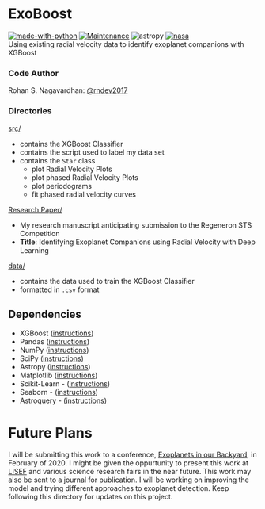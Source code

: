 # ExoBoost
[![made-with-python](https://img.shields.io/badge/Made%20with-Python-1f425f.svg)](https://www.python.org/)
[![Maintenance](https://img.shields.io/badge/Maintained%3F-yes-green.svg)](https://github.com/rndev2017/ExoBoost/graphs/commit-activity)
![astropy](http://img.shields.io/badge/powered%20by-AstroPy-orange.svg?style=flat)
[![nasa](https://img.shields.io/badge/powered%20by-NASA%20Exoplanet%20Archive-blue)](https://exoplanetarchive.ipac.caltech.edu/)<br>
Using existing radial velocity data to identify exoplanet companions with XGBoost <br>

### Code Author
Rohan S. Nagavardhan: [@rndev2017](https://github.com/rndev2017) <br>

### Directories
[src/](https://github.com/rndev2017/ExoBoost/tree/master/src)
- contains the XGBoost Classifier
- contains the script used to label my data set
- contains the `Star` class
    - plot Radial Velocity Plots
    - plot phased Radial Velocity Plots
    - plot periodograms
    - fit phased radial velocity curves

[Research Paper/](https://github.com/rndev2017/ExoBoost/tree/master/Research%20Paper)
- My research manuscript anticipating submission to the Regeneron STS Competition
- <strong>Title</strong>: Identifying Exoplanet Companions using Radial Velocity with Deep Learning

[data/](https://github.com/rndev2017/ExoBoost/tree/master/data)
- contains the data used to train the XGBoost Classifier
- formatted in `.csv` format

## Dependencies
- XGBoost ([instructions](https://xgboost.readthedocs.io/en/latest/build.html#python-package-installation))
- Pandas ([instructions](https://pandas.pydata.org/pandas-docs/stable/install.html))
- NumPy ([instructions](https://scipy.org/install.html))
- SciPy ([instructions](https://scipy.org/install.html))
- Astropy ([instructions](https://www.astropy.org/))
- Matplotlib ([instructions](https://matplotlib.org/users/installing.html))
- Scikit-Learn - ([instructions](https://scikit-learn.org/stable/install.html))
- Seaborn - ([instructions](https://seaborn.pydata.org/installing.html))
- Astroquery - ([instructions](https://astroquery.readthedocs.io/en/latest/#installation))

# Future Plans
I will be submitting this work to a conference, [Exoplanets in our Backyard](https://www.hou.usra.edu/meetings/exoplanets2020/), in February of 2020. I might be given the oppurtunity to present this work at [LISEF](https://www.lisef.org/) and various science research fairs in the near future. This work may also be sent to a journal for publication. I will be working on improving the model and trying different approaches to exoplanet detection. Keep following this directory for updates on this project.
